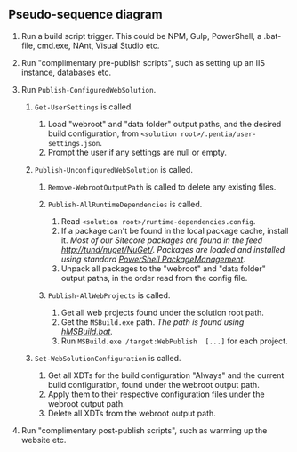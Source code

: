 ## Pseudo-sequence diagram

1. Run a build script trigger. This could be NPM, Gulp, PowerShell, a .bat-file, cmd.exe, NAnt, Visual Studio etc.

2. Run "complimentary pre-publish scripts", such as setting up an IIS instance, databases etc.

3. Run `Publish-ConfiguredWebSolution`.

    1. `Get-UserSettings` is called.
        1. Load "webroot" and "data folder" output paths, and the desired build configuration, from `<solution root>/.pentia/user-settings.json`.
        2. Prompt the user if any settings are null or empty.
        
    2. `Publish-UnconfiguredWebSolution` is called.
        1. `Remove-WebrootOutputPath` is called to delete any existing files.
        2. `Publish-AllRuntimeDependencies` is called.
            1. Read `<solution root>/runtime-dependencies.config`.
            2. If a package can't be found in the local package cache, install it. *Most of our Sitecore packages are found in the feed [http://tund/nuget/NuGet/](http://tund/feeds/NuGet). Packages are loaded and installed using standard [PowerShell PackageManagement](https://docs.microsoft.com/en-us/powershell/module/packagemanagement/?view=powershell-5.1).*
            3. Unpack all packages to the "webroot" and "data folder" output paths, in the order read from the config file.
        
        
        3. `Publish-AllWebProjects` is called.
            1. Get all web projects found under the solution root path.
            2. Get the `MSBuild.exe` path. *The path is found using [hMSBuild.bat](https://github.com/3F/hMSBuild).*
            3. Run `MSBuild.exe /target:WebPublish  [...]` for each project.

    3. `Set-WebSolutionConfiguration` is called.
        1. Get all XDTs for the build configuration "Always" and the current build configuration, found under the webroot output path.
        2. Apply them to their respective configuration files under the webroot output path.
        3. Delete all XDTs from the webroot output path.

4. Run "complimentary post-publish scripts", such as warming up the website etc.
